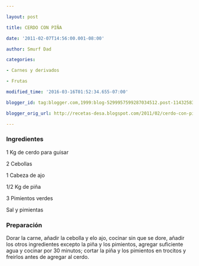```yaml
---

layout: post

title: CERDO CON PIÑA

date: '2011-02-07T14:56:00.001-08:00'

author: Smurf Dad

categories:

- Carnes y derivados

- Frutas

modified_time: '2016-03-16T01:52:34.655-07:00'

blogger_id: tag:blogger.com,1999:blog-5299957599287034512.post-1143258320022646075

blogger_orig_url: http://recetas-desa.blogspot.com/2011/02/cerdo-con-pina.html

---
```


<h3>Ingredientes</h3>

1 Kg de cerdo para guisar

2 Cebollas

1 Cabeza de ajo

1/2 Kg de piña

3 Pimientos verdes

Sal y pimientas

<h3>Preparación</h3>

Dorar la carne, añadir la cebolla y elo ajo, cocinar sin que se dore, añadir los otros ingredientes excepto la piña y los pimientos, agregar suficiente agua y cocinar por 30 minutos; cortar la piña y los pimientos en trocitos y freirlos antes de agregar al cerdo.